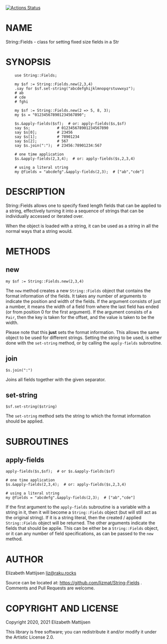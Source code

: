 [![Actions Status](https://github.com/lizmat/String-Fields/workflows/test/badge.svg)](https://github.com/lizmat/String-Fields/actions)

NAME
====

String::Fields - class for setting fixed size fields in a Str

SYNOPSIS
========

```perl6
    use String::Fields;

    my $sf := String::Fields.new(2,3,4)
    .say for $sf.set-string("abcdefghijklmnopqrstuvwxyz");
    # ab
    # cde
    # fghi

    my $sf := String::Fields.new(2 => 5, 8, 3);
    my $s = "012345678901234567890";

    $s.&apply-fields($sf);  # or: apply-fields($s,$sf)
    say $s;            # 012345678901234567890
    say $s[0];         # 23456
    say $s[1];         # 78901234
    say $s[2];         # 567
    say $s.join(":");  # 23456:78901234:567

    # one time application
    $s.&apply-fields(2,3,4);  # or: apply-fields($s,2,3,4)

    # using a literal string
    my @fields = "abcdefg".&apply-fields(2,3);  # ["ab","cde"]
```

DESCRIPTION
===========

String::Fields allows one to specify fixed length fields that can be applied to a string, effectively turning it into a sequence of strings that can be individually accessed or iterated over.

When the object is loaded with a string, it can be used as a string in all the normal ways that a string would.

METHODS
=======

new
---

    my $sf := String::Fields.new(2,3,4)

The `new` method creates a new `String::Fields` object that contains the format information of the fields. It takes any number of arguments to indicate the position and width of the fields. If the argument consists of just a number, it means the width of a field from where the last field has ended (or from position 0 for the first argument). If the argument consists of a `Pair`, then the key is taken for the offset, and the value is taken to be the width.

Please note that this **just** sets the format information. This allows the same object to be used for different strings. Setting the string to be used, is either done with the `set-string` method, or by calling the `apply-fields` subroutine.

join
----

    $s.join(":")

Joins all fields together with the given separator.

set-string
----------

    $sf.set-string($string)

The `set-string` method sets the string to which the format information should be applied.

SUBROUTINES
===========

apply-fields
------------

    apply-fields($s,$sf);  # or $s.&apply-fields($sf)

    # one time application
    $s.&apply-fields(2,3,4);  # or: apply-fields($s,2,3,4)

    # using a literal string
    my @fields = "abcdefg".&apply-fields(2,3);  # ["ab","cde"]

If the first argument to the `apply-fields` subroutine is a variable with a string in it, then it will become a `String::Fields` object (but will still act as the original string). If it is a string literal, then the created / applied `String::Fields` object will be returned. The other arguments indicate the fields that should be applie. This can be either be a `String::Fields` object, or it can any number of field specifications, as can be passed to the `new` method.

AUTHOR
======

Elizabeth Mattijsen <liz@raku.rocks>

Source can be located at: https://github.com/lizmat/String-Fields . Comments and Pull Requests are welcome.

COPYRIGHT AND LICENSE
=====================

Copyright 2020, 2021 Elizabeth Mattijsen

This library is free software; you can redistribute it and/or modify it under the Artistic License 2.0.


